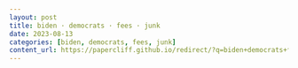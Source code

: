 ```yaml
---
layout: post
title: biden · democrats · fees · junk
date: 2023-08-13
categories: [biden, democrats, fees, junk]
content_url: https://papercliff.github.io/redirect/?q=biden+democrats+fees+junk&tbs=cdr:1,cd_min:8/12/2023,cd_max:8/14/2023
---
```

